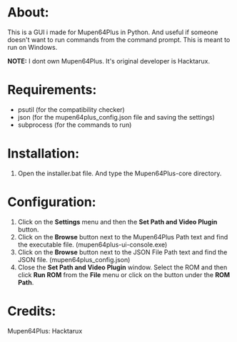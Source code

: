 

# About: 
This is a GUI i made for Mupen64Plus in Python. And useful if someone doesn't want to run commands from the command prompt.
This is meant to run on Windows.

**NOTE:** I dont own Mupen64Plus. It's original developer is Hacktarux. 

# Requirements:

- psutil (for the compatibility checker)
- json (for the mupen64plus_config.json file and saving the settings)
- subprocess (for the commands to run)

# Installation:

1. Open the installer.bat file. And type the Mupen64Plus-core directory. 

# Configuration:

1. Click on the **Settings** menu and then the **Set Path and Video Plugin** button.
2. Click on the **Browse** button next to the Mupen64Plus Path text and find the executable file. (mupen64plus-ui-console.exe)
3. Click on the **Browse** button next to the JSON File Path text and find the JSON file. (mupen64plus_config.json)
4. Close the **Set Path and Video Plugin** window. Select the ROM and then click **Run ROM** from the **File** menu or click on the button under the **ROM Path**.


# Credits:

Mupen64Plus: Hacktarux
